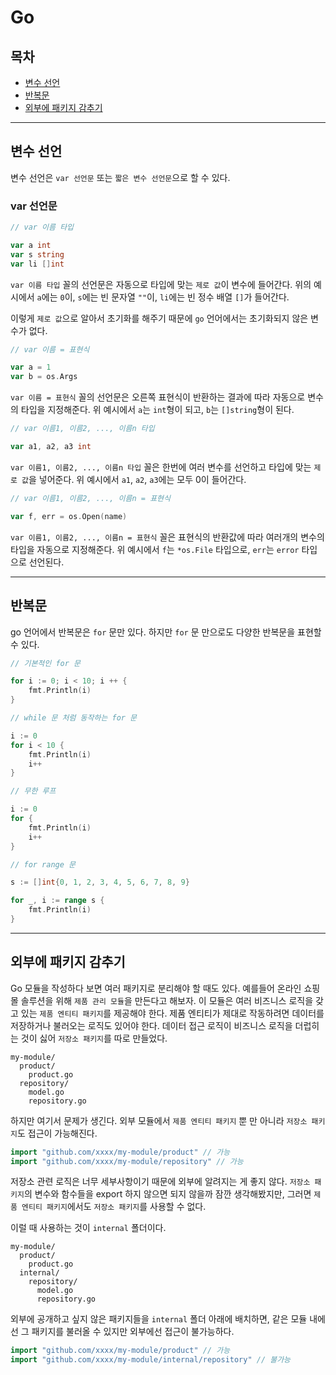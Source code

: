 # Go

## 목차

- [변수 선언](#변수-선언)
- [반복문](#반복문)
- [외부에 패키지 감추기](#외부에-패키지-감추기)

---

## 변수 선언

변수 선언은 `var 선언문` 또는 `짧은 변수 선언문`으로 할 수 있다.

### var 선언문

```go
// var 이름 타입

var a int
var s string
var li []int
```

`var 이름 타입` 꼴의 선언문은 자동으로 타입에 맞는 `제로 값`이 변수에 들어간다. 위의 예시에서 `a`에는 `0`이, `s`에는 빈 문자열 `""`이, `li`에는 빈 정수 배열 `[]`가 들어간다.

이렇게 `제로 값`으로 알아서 초기화를 해주기 때문에 `go` 언어에서는 초기화되지 않은 변수가 없다.

```go
// var 이름 = 표현식

var a = 1
var b = os.Args
```

`var 이름 = 표현식` 꼴의 선언문은 오른쪽 표현식이 반환하는 결과에 따라 자동으로 변수의 타입을 지정해준다. 위 예시에서 `a`는 `int`형이 되고, `b`는 `[]string`형이 된다.

```go
// var 이름1, 이름2, ..., 이름n 타입

var a1, a2, a3 int
```

`var 이름1, 이름2, ..., 이름n 타입` 꼴은 한번에 여러 변수를 선언하고 타입에 맞는 `제로 값`을 넣어준다. 위 예시에서 `a1`, `a2`, `a3`에는 모두 0이 들어간다.

```go
// var 이름1, 이름2, ..., 이름n = 표현식

var f, err = os.Open(name)
```

`var 이름1, 이름2, ..., 이름n = 표현식` 꼴은 표현식의 반환값에 따라 여러개의 변수의 타입을 자동으로 지정해준다. 위 예시에서 `f`는 `*os.File` 타입으로, `err`는 `error` 타입으로 선언된다.

---

## 반복문

go 언어에서 반복문은 `for` 문만 있다. 하지만 `for` 문 만으로도 다양한 반복문을 표현할 수 있다.

```go
// 기본적인 for 문

for i := 0; i < 10; i ++ {
	fmt.Println(i)
}
```

```go
// while 문 처럼 동작하는 for 문

i := 0
for i < 10 {
	fmt.Println(i)
	i++
}
```

```go
// 무한 루프

i := 0
for {
	fmt.Println(i)
	i++
}
```

```go
// for range 문

s := []int{0, 1, 2, 3, 4, 5, 6, 7, 8, 9}

for _, i := range s {
	fmt.Println(i)
}
```

---

## 외부에 패키지 감추기

Go 모듈을 작성하다 보면 여러 패키지로 분리해야 할 때도 있다. 예를들어 온라인 쇼핑몰 솔루션을 위해 `제품 관리 모듈`을 만든다고 해보자.  이 모듈은 여러 비즈니스 로직을 갖고 있는 `제품 엔티티 패키지`를 제공해야 한다. 제품 엔티티가 제대로 작동하려면 데이터를 저장하거나 불러오는 로직도 있어야 한다. 데이터 접근 로직이 비즈니스 로직을 더럽히는 것이 싫어 `저장소 패키지`를 따로 만들었다. 

```
my-module/
  product/
    product.go
  repository/
    model.go
    repository.go
```

하지만 여기서 문제가 생긴다. 외부 모듈에서 `제품 엔티티 패키지` 뿐 만 아니라 `저장소 패키지`도 접근이 가능해진다. 

```go
import "github.com/xxxx/my-module/product" // 가능
import "github.com/xxxx/my-module/repository" // 가능
```

저장소 관련 로직은 너무 세부사항이기 때문에 외부에 알려지는 게 좋지 않다. `저장소 패키지`의 변수와 함수들을 export 하지 않으면 되지 않을까 잠깐 생각해봤지만, 그러면 `제품 엔티티 패키지`에서도 `저장소 패키지`를 사용할 수 없다.

이럴 때 사용하는 것이 `internal` 폴더이다.

```
my-module/
  product/
    product.go
  internal/
    repository/
      model.go
      repository.go
```

외부에 공개하고 싶지 않은 패키지들을 `internal` 폴더 아래에 배치하면, 같은 모듈 내에선 그 패키지를 불러올 수 있지만 외부에선 접근이 불가능하다.

```go
import "github.com/xxxx/my-module/product" // 가능
import "github.com/xxxx/my-module/internal/repository" // 불가능
```